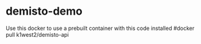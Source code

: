 # demisto-demo 

Use this docker to use a prebuilt container with this code installed
#docker pull k1west2/demisto-api

